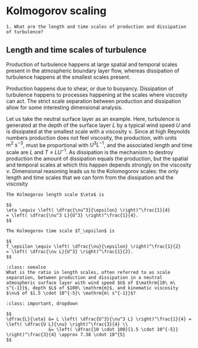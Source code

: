 # Kolmogorov scaling

```{admonition} Questions to be answered in this chapter
1. What are the length and time scales of production and dissipation of turbulence?
```


## Length and time scales of turbulence
Production of turbulence happens at large spatial and temporal scales present in the atmospheric boundary layer flow, whereas dissipation of turbulence happens at the smallest scales present.

Production happens due to shear, or due to buoyancy. Dissipation of turbulence happens to processes happening at the scales where viscosity can act. The strict scale separation between production and dissipation allow for some interesting dimensional analysis.

Let us take the neutral surface layer as an example. Here, turbulence is generated at the depth of the surface layer $L$ by a typical wind speed $U$ and is dissipated at the smallest scale with a viscosity $\nu$.
Since at high Reynolds numbers production does not feel viscosity, the production, with units $\mathrm{m}^2\ \mathrm{s}^{-3}$, must be proportional with $U^3 L^{-1}$, and the associated length and time scale are $L$ and $T \equiv L U^{-1}$.
As dissipation is the mechanism to destroy production the amount of dissipation equals the production, but the spatial and temporal scales at which this happen depends strongly on the viscosity $\nu$.
Dimensional reasoning leads us to the Kolomogorov scales: the only length and time scales that we can form from the dissipation and the viscosity

```{admonition} The Kolmogorov scales
The Kolmogorov length scale $\eta$ is

$$
\eta \equiv \left( \dfrac{\nu^3}{\epsilon} \right)^\frac{1}{4}
= \left( \dfrac{\nu^3 L}{U^3} \right)^\frac{1}{4}.
$$

The Kolmogorov time scale $T_\epsilon$ is

$$
T_\epsilon \equiv \left( \dfrac{\nu}{\epsilon} \right)^\frac{1}{2}
= \left( \dfrac{\nu L}{U^3} \right)^\frac{1}{2}.
$$
```

```{admonition} Question
:class: seealso
What is the ratio in length scales, often referred to as scale separation, between production and dissipation in a neutral atmospheric surface layer with wind speed $U$ of $\mathrm{10\ m\ s^{-1}}$, depth $L$ of $100\ \mathrm{m}$, and kinematic viscosity $\nu$ of $1.5 \cdot 10^{-5}\ \mathrm{m\ s^{-1}}$?
```

```{admonition} Answer
:class: important, dropdown

$$
\dfrac{L}{\eta} &= L \left( \dfrac{U^3}{\nu^3 L} \right)^\frac{1}{4} = \left( \dfrac{U L}{\nu} \right)^\frac{3}{4} \\
                &= \left( \dfrac{10 \cdot 100}{1.5 \cdot 10^{-5}} \right)^\frac{3}{4} \approx 7.38 \cdot 10^{5}
$$

```

